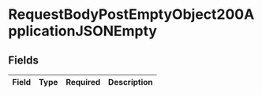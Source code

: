 # RequestBodyPostEmptyObject200ApplicationJSONEmpty


## Fields

| Field       | Type        | Required    | Description |
| ----------- | ----------- | ----------- | ----------- |